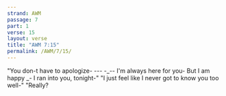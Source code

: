 ```yaml
---
strand: AWM
passage: 7
part: 1
verse: 15
layout: verse
title: "AWM 7:15"
permalink: /AWM/7/15/
---
```

"You don-t have to apologize- --- -_-- I'm always here for you- But I am happy __-_ I ran into you, tonight-" "I just feel like I never got to know you too well-" "Really?
